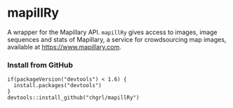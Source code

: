 # mapillRy
A wrapper for the Mapillary API. `mapillRy` gives access to images, image sequences and stats of Mapillary, a service for crowdsourcing map images, available at https://www.mapillary.com.

### Install from GitHub
```
if(packageVersion("devtools") < 1.6) {
  install.packages("devtools")
}
devtools::install_github("chgrl/mapillRy")
```
